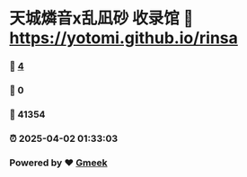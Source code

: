 # 天城燐音x乱凪砂 收录馆 :link: https://yotomi.github.io/rinsa 
### :page_facing_up: [4](https://yotomi.github.io/rinsa/tag.html) 
### :speech_balloon: 0 
### :hibiscus: 41354 
### :alarm_clock: 2025-04-02 01:33:03 
### Powered by :heart: [Gmeek](https://github.com/Meekdai/Gmeek)
